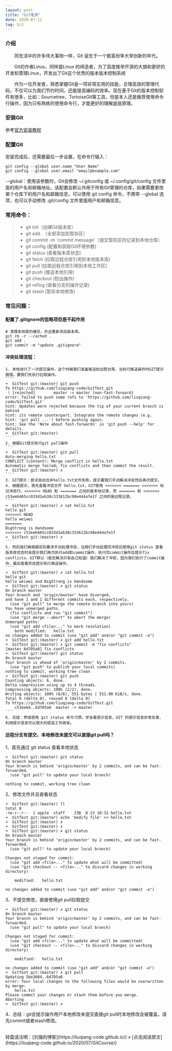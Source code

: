 ```yaml
---
layout: post
title: "Git笔录"
date: 2020-07-12   
tag: Git 
---
```


### 介绍       

　　同生活中的许多伟大事物一样，Git 诞生于一个极富纷争大举创新的年代。

　　Git的作者Linus，同样是Linux 的缔造者，为了高度推举开源的大旗和更好的开发和管理Linux，开发出了Git这个优秀的版本版本控制系统

　　作为一位开发者，熟悉掌握Git是一项非常实用的技能，合理高效的管理代码，不仅可以为我们节约时间，还能提高编码的效率。现在基于Git的版本控制软件有很多，比如：Sourcetree、TortoiseGit等工具，但是本人还是推荐使用命令行操作，因为只有熟练的使用命令行，才能更好的理解底层原理。          

### 安装Git
参考[官方安装教程](https://git-scm.com/book/zh/v2/%E8%B5%B7%E6%AD%A5-%E5%AE%89%E8%A3%85-Git)

### 配置Git      

安装完成后，还需要最后一步设置，在命令行输入：
````
git config --global user.name "User Name"
git config --global user.email "email@example.com"
````      
--global：使用该参数时，Git会修改 ~/.gitconfig 或 ~/.config/git/config 文件里面的用户名和邮箱地址。该配置会默认作用于所有Git管理的仓库，如果需要更改某个仓库下的用户名和邮箱信息，可以使用 git config 命令，不携带 --global 选项，也可以手动修改 .git/config 文件里面用户和邮箱信息。



### 常用命令：
 
>* git init（创建Git版本库）      
>* git add .（全部添加到暂存区）    
>* git commit -m 'commit message'（提交暂存区的记录到本地仓库）
>* git config (配置和获取Git环境参数)  
>* git status (查看版本库状态)
>* git fetch (拉取远程仓库引用到本地版本库)
>* git pull (拉取远程仓库引用到本地工作区)  
>* git push (推送本地引用)
>* git checkout (检出操作)
>* git reflog (查看分支的操作记录) 
>* git stash (暂存本地修改) 


### 常见问题： 

#### 配置了.gitignore的忽略项但是不起作用
````
# 清理本地库的缓存，并且重新添加版本库。
git rm -r --cached .
git add .
git commit -m "update .gitignore"
````

#### 冲突处理流程：
	1. 本地进行了一次提交操作，这个时候我们准备推送到远程仓库，当执行推送操作时GIT提示报错，要我们先执行拉取操作。
	````
	➜  GitTest git:(master) git push
	To https://github.com/liuqiang-code/GitTest.git
	 ! [rejected]        master -> master (non-fast-forward)
	error: failed to push some refs to 'https://github.com/liuqiang-code/GitTest.git'
	hint: Updates were rejected because the tip of your current branch is behind
	hint: its remote counterpart. Integrate the remote changes (e.g.
	hint: 'git pull ...') before pushing again.
	hint: See the 'Note about fast-forwards' in 'git push --help' for details.
	➜  GitTest git:(master)
	````
	2. 根据Git提示执行git pull操作
	````
	➜  GitTest git:(master) git pull
	Auto-merging hello.txt
	CONFLICT (content): Merge conflict in hello.txt
	Automatic merge failed; fix conflicts and then commit the result.
	➜  GitTest git:(master) ✗ 
	````
	3. GIT提示：尝试自动合并hello.txt文件失败，提示要我们手动解决冲突然后再次提交。
	4. 根据提示，首先查看冲突文件 hello.txt，GIT使用 <<<<<<< ======= >>>>>>> 标记冲突行。<<<<<<< HEAD 和 ======= 之间的是本地记录，而 ======= 和 >>>>>>> c53ee6465cc033d1eb38c333612bc98e444afe1f 之间的是远程记录。
	````
	➜  GitTest git:(master) ✗ cat hello.txt
	hello git
	<<<<<<< HEAD
	hello weiwei
	=======
	BigStrong is Handsome
	>>>>>>> c53ee6465cc033d1eb38c333612bc98e444afe1f
	➜  GitTest git:(master) ✗
	````
	5. 然后我们再根据实际要求手动处理冲突，当我们手动处理完冲突后使用git status 查看版本库状态时会提示我们再次执行add和commit操作，执行完commit操作后提示fix conflicts，GIT默认（是否解决只有自己知道）我们解决了冲突，因为我们执行了commit操作，最后查看状态提示执行推送操作。
	````
	➜  GitTest git:(master) ✗ cat hello.txt
	hello git
	hello weiwei and BigStrong is Handsome
	➜  GitTest git:(master) ✗ git status
	On branch master
	Your branch and 'origin/master' have diverged,
	and have 1 and 1 different commits each, respectively.
	  (use "git pull" to merge the remote branch into yours)
	You have unmerged paths.
	  (fix conflicts and run "git commit")
	  (use "git merge --abort" to abort the merge)
	Unmerged paths:
	  (use "git add <file>..." to mark resolution)
		both modified:   hello.txt
	no changes added to commit (use "git add" and/or "git commit -a")
	➜  GitTest git:(master) ✗ git add hello.txt
	➜  GitTest git:(master) ✗ git commit -m "fix conflicts"
	[master 6d705a0] fix conflicts
	➜  GitTest git:(master) git status
	On branch master
	Your branch is ahead of 'origin/master' by 2 commits.
	  (use "git push" to publish your local commits)
	nothing to commit, working tree clean
	➜  GitTest git:(master) git push
	Counting objects: 6, done.
	Delta compression using up to 4 threads.
	Compressing objects: 100% (2/2), done.
	Writing objects: 100% (6/6), 551 bytes | 551.00 KiB/s, done.
	Total 6 (delta 0), reused 0 (delta 0)
	To https://github.com/liuqiang-code/GitTest.git
	   	c53ee64..6d705a0  master -> master
	````
	6. 总结：养成使用 git status 命令习惯。学会看提示信息，GIT 的提示信息非常友善，利用提示信息可以很大的提高工作效率。

#### 远程分支有提交，本地修改未提交可以直接git pull吗？
1、首先通过 git status 查看本地状态
````
➜  GitTest git:(master) git status
On branch master
Your branch is behind 'origin/master' by 2 commits, and can be fast-forwarded.
  (use "git pull" to update your local branch)

nothing to commit, working tree clean
```` 
2、修改文件并且查看状态
````
➜  GitTest git:(master) ll
total 8
-rw-r--r--  1 apple  staff    23B  8 23 10:32 hello.txt
➜  GitTest git:(master) echo 'modify file' >> hello.txt
➜  GitTest git:(master) ✗
➜  GitTest git:(master) ✗
➜  GitTest git:(master) ✗ git status
On branch master
Your branch is behind 'origin/master' by 2 commits, and can be fast-forwarded.
  (use "git pull" to update your local branch)

Changes not staged for commit:
  (use "git add <file>..." to update what will be committed)
  (use "git checkout -- <file>..." to discard changes in working directory)

	modified:   hello.txt

no changes added to commit (use "git add" and/or "git commit -a")
````
3、不提交修改，直接使用git pull拉取提交
````
➜  GitTest git:(master) ✗ git status
On branch master
Your branch is behind 'origin/master' by 2 commits, and can be fast-forwarded.
  (use "git pull" to update your local branch)

Changes not staged for commit:
  (use "git add <file>..." to update what will be committed)
  (use "git checkout -- <file>..." to discard changes in working directory)

	modified:   hello.txt

no changes added to commit (use "git add" and/or "git commit -a")
➜  GitTest git:(master) ✗ git pull
Updating 5be3084..6d705a0
error: Your local changes to the following files would be overwritten by merge:
	hello.txt
Please commit your changes or stash them before you merge.
Aborting
➜  GitTest git:(master) ✗
````
4、总结：git会提示操作用户本地修改未提交直接git pull时本地修改会被覆盖，请先commit或者stash修改。

	
<br>
转载请注明：[刘强的博客](https://liuqiang-code.github.io/) » [点击阅读原文](https://liuqiang-code.github.io/2020/07/GitCourse/)
